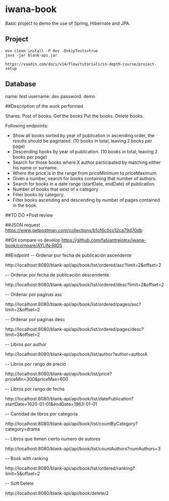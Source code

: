 # iwana-book
Basic project to demo the use of Spring, Hibernate and JPA.


## Project 

```
mvn clean install -P dev -DskipTests=true
java -jar blank-api.jar

https://vaadin.com/docs/v14/flow/tutorials/in-depth-course/project-setup
```

## Database

name: test
username: dev
password: demo

##Description of the work performed

Shares:
Post of books.
Get the books
Put the books.
Delete books.

Following endpoints:

* Show all books sorted by year of publication in ascending order, the results should be paginated. (10 books in total, leaving 2 books per page)
* Descending books by year of publication. (10 books in total, leaving 2 books per page)
* Search for those books where X author participated by matching either his name or surname.
* Where the price is in the range from priceMinimum to priceMaximum.
* Given a number, search for books containing that number of authors.
* Search for books in a date range (startDate, endDate) of publication.
* Number of books that exist of x category
* Filter books by category.
* Filter books ascending and descending by number of pages contained in the book.

##TO DO
*Post review



##JSON request
https://www.getpostman.com/collections/b1cf6c0cc12ca79d70db

##Git compare vs develop
https://github.com/fabiantrejomx/iwana-book/compare/AYLIN-RIOS

##Endpoint
-- Ordenar por fecha de publicación ascendente

http://localhost:8080/blank-api/api/book/list/ordered/asc?limit=2&offset=2

-- Ordenar por fecha de publicación descendente

http://localhost:8080/blank-api/api/book/list/ordered/desc?limit=2&offset=2

-- Ordenar por paginas asc

http://localhost:8080/blank-api/api/book/list/ordered/pages/asc?limit=2&offset=2

-- Ordenar por paginas desc

http://localhost:8080/blank-api/api/book/list/ordered/pages/desc?limit=2&offset=2

-- Libros por author

http://localhost:8080/blank-api/api/book/list/author?author=authorA

-- Libros por rango de precio

http://localhost:8080/blank-api/api/book/list/price?priceMin=300&priceMax=600

-- Libros por rango de fecha

http://localhost:8080/blank-api/api/book/list/datePublication?startDate=1620-01-01&endDate=1963-01-01

-- Cantidad de libros por categoria

http://localhost:8080/blank-api/api/book/list/countByCategory?category=drama

-- Libros que tienen cierto numero de autores

http://localhost:8080/blank-api/api/book/list/countAuthors?numAuthors=3

-- Book with ranking

http://localhost:8080/blank-api/api/book/list/ordered/ranking?limit=5&offset=2

-- Soft Delete

http://localhost:8080/blank-api/api/book/delete/2
